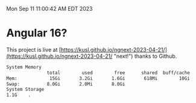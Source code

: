 Mon Sep 11 11:00:42 AM EDT 2023

# Angular 16?


This project is live at [https://kusl.github.io/ngnext-2023-04-21/](https://kusl.github.io/ngnext-2023-04-21/ "next!") thanks to Github.

```bash
System Memory
               total        used        free      shared  buff/cache   available
Mem:            15Gi       3.2Gi       1.6Gi       618Mi        10Gi        11Gi
Swap:          8.0Gi       2.0Mi       8.0Gi
System Storage
1.1G	.
```
